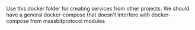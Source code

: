 Use this docker folder for creating services from other projects.
We should have a general docker-compose that doesn't interfere with docker-compose from massbitprotocol modules